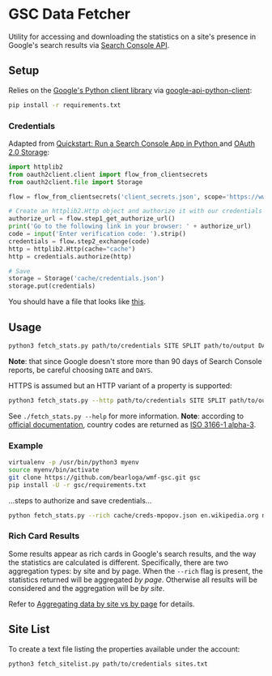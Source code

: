 # GSC Data Fetcher

Utility for accessing and downloading the statistics on a site's presence in Google's search results via [Search Console API](https://developers.google.com/webmaster-tools/search-console-api-original/).

## Setup

Relies on the [Google's Python client library](https://developers.google.com/api-client-library/python/) via [google-api-python-client](https://github.com/google/google-api-python-client):

```bash
pip install -r requirements.txt
```

### Credentials

Adapted from [Quickstart: Run a Search Console App in Python ](https://developers.google.com/webmaster-tools/search-console-api-original/v3/quickstart/quickstart-python) and [OAuth 2.0 Storage](https://developers.google.com/api-client-library/python/guide/aaa_oauth#storage):

```python
import httplib2
from oauth2client.client import flow_from_clientsecrets
from oauth2client.file import Storage

flow = flow_from_clientsecrets('client_secrets.json', scope='https://www.googleapis.com/auth/webmasters.readonly', redirect_uri='urn:ietf:wg:oauth:2.0:oob')

# Create an httplib2.Http object and authorize it with our credentials
authorize_url = flow.step1_get_authorize_url()
print('Go to the following link in your browser: ' + authorize_url)
code = input('Enter verification code: ').strip()
credentials = flow.step2_exchange(code)
http = httplib2.Http(cache="cache")
http = credentials.authorize(http)

# Save
storage = Storage('cache/credentials.json')
storage.put(credentials)
```

You should have a file that looks like [this](cache/credentials-sample.json).

## Usage

```bash
python3 fetch_stats.py path/to/credentials SITE SPLIT path/to/output DATE DAYS
```

**Note**: that since Google doesn't store more than 90 days of Search Console reports, be careful choosing `DATE` and `DAYS`.

HTTPS is assumed but an HTTP variant of a property is supported:

```bash
python3 fetch_stats.py --http path/to/credentials SITE SPLIT path/to/output
```

See `./fetch_stats.py --help` for more information. **Note**: according to [official documentation](https://developers.google.com/webmaster-tools/search-console-api-original/v3/searchanalytics/query#dimensionFilterGroups.filters.dimension), country codes are returned as [ISO 3166-1 alpha-3](https://en.wikipedia.org/wiki/ISO_3166-1_alpha-3).

### Example

```bash
virtualenv -p /usr/bin/python3 myenv
source myenv/bin/activate
git clone https://github.com/bearloga/wmf-gsc.git gsc
pip install -U -r gsc/requirements.txt
```

…steps to authorize and save credentials…

```bash
python fetch_stats.py --rich cache/creds-mpopov.json en.wikipedia.org none output/enwiki 2018-03-24 90
```

### Rich Card Results

Some results appear as rich cards in Google's search results, and the way the statistics are calculated is different. Specifically, there are two aggregation types: by site and by page. When the `--rich` flag is present, the statistics returned will be aggregated _by page_. Otherwise all results will be considered and the aggregation will be _by site_.

Refer to [Aggregating data by site vs by page](https://support.google.com/webmasters/answer/6155685?authuser=0#urlorsite) for details.

## Site List

To create a text file listing the properties available under the account:

```
python3 fetch_sitelist.py path/to/credentials sites.txt
```

